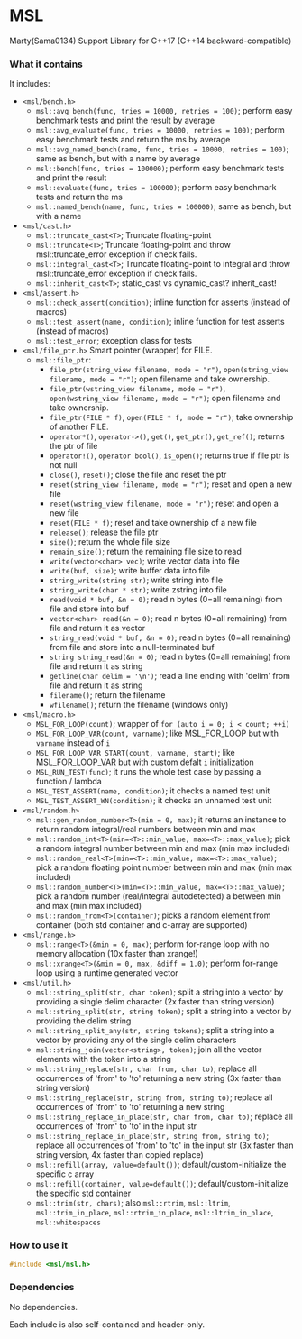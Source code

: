 # MSL
Marty(Sama0134) Support Library for C++17 (C++14 backward-compatible)

### What it contains
It includes:
- `<msl/bench.h>`
	- `msl::avg_bench(func, tries = 10000, retries = 100)`; perform easy benchmark tests and print the result by average
	- `msl::avg_evaluate(func, tries = 10000, retries = 100)`; perform easy benchmark tests and return the ms by average
	- `msl::avg_named_bench(name, func, tries = 10000, retries = 100)`; same as bench, but with a name by average
	- `msl::bench(func, tries = 100000)`; perform easy benchmark tests and print the result
	- `msl::evaluate(func, tries = 100000)`; perform easy benchmark tests and return the ms
	- `msl::named_bench(name, func, tries = 100000)`; same as bench, but with a name
- `<msl/cast.h>`
	- `msl::truncate_cast<T>`; Truncate floating-point
	- `msl::truncate<T>`; Truncate floating-point and throw msl::truncate_error exception if check fails.
	- `msl::integral_cast<T>`; Truncate floating-point to integral and throw msl::truncate_error exception if check fails.
	- `msl::inherit_cast<T>`; static_cast vs dynamic_cast? inherit_cast!
- `<msl/assert.h>`
	- `msl::check_assert(condition)`; inline function for asserts (instead of macros)
	- `msl::test_assert(name, condition)`; inline function for test asserts (instead of macros)
	- `msl::test_error`; exception class for tests
- `<msl/file_ptr.h>` Smart pointer (wrapper) for FILE.
	- `msl::file_ptr`:
		- `file_ptr(string_view filename, mode = "r")`, `open(string_view filename, mode = "r")`; open filename and take ownership.
		- `file_ptr(wstring_view filename, mode = "r")`, `open(wstring_view filename, mode = "r")`; open filename and take ownership.
		- `file_ptr(FILE * f)`, `open(FILE * f, mode = "r")`; take ownership of another FILE.
		- `operator*()`, `operator->()`, `get()`, `get_ptr()`, `get_ref()`; returns the ptr of file
		- `operator!()`, `operator bool()`, `is_open()`; returns true if file ptr is not null
		- `close()`, `reset()`; close the file and reset the ptr
		- `reset(string_view filename, mode = "r")`; reset and open a new file
		- `reset(wstring_view filename, mode = "r")`; reset and open a new file
		- `reset(FILE * f)`; reset and take ownership of a new file
		- `release()`; release the file ptr
		- `size()`; return the whole file size
		- `remain_size()`; return the remaining file size to read
		- `write(vector<char> vec)`; write vector data into file
		- `write(buf, size)`; write buffer data into file
		- `string_write(string str)`; write string into file
		- `string_write(char * str)`; write zstring into file
		- `read(void * buf, &n = 0)`; read n bytes (0=all remaining) from file and store into buf
		- `vector<char> read(&n = 0)`; read n bytes (0=all remaining) from file and return it as vector
		- `string_read(void * buf, &n = 0)`; read n bytes (0=all remaining) from file and store into a null-terminated buf
		- `string string_read(&n = 0)`; read n bytes (0=all remaining) from file and return it as string
		- `getline(char delim = '\n')`; read a line ending with 'delim' from file and return it as string
		- `filename()`; return the filename
		- `wfilename()`; return the filename (windows only)
- `<msl/macro.h>`
	- `MSL_FOR_LOOP(count)`; wrapper of `for (auto i = 0; i < count; ++i)`
	- `MSL_FOR_LOOP_VAR(count, varname)`; like MSL_FOR_LOOP but with `varname` instead of `i`
	- `MSL_FOR_LOOP_VAR_START(count, varname, start)`; like MSL_FOR_LOOP_VAR but with custom defalt `i` initialization
	- `MSL_RUN_TEST(func)`; it runs the whole test case by passing a function / lambda
	- `MSL_TEST_ASSERT(name, condition)`; it checks a named test unit
	- `MSL_TEST_ASSERT_WN(condition)`; it checks an unnamed test unit
- `<msl/random.h>`
	- `msl::gen_random_number<T>(min = 0, max)`; it returns an instance to return random integral/real numbers between min and max
	- `msl::random_int<T>(min=<T>::min_value, max=<T>::max_value)`; pick a random integral number between min and max (min max included)
	- `msl::random_real<T>(min=<T>::min_value, max=<T>::max_value)`; pick a random floating point number between min and max (min max included)
	- `msl::random_number<T>(min=<T>::min_value, max=<T>::max_value)`; pick a random number (real/integral autodetected) a between min and max (min max included)
	- `msl::random_from<T>(container)`; picks a random element from container (both std container and c-array are supported)
- `<msl/range.h>`
	- `msl::range<T>(&min = 0, max)`; perform for-range loop with no memory allocation (10x faster than xrange!)
	- `msl::xrange<T>(&min = 0, max, &diff = 1.0)`; perform for-range loop using a runtime generated vector
- `<msl/util.h>`
	- `msl::string_split(str, char token)`; split a string into a vector by providing a single delim character (2x faster than string version)
	- `msl::string_split(str, string token)`; split a string into a vector by providing the delim string
	- `msl::string_split_any(str, string tokens)`; split a string into a vector by providing any of the single delim characters
	- `msl::string_join(vector<string>, token)`; join all the vector elements with the token into a string
	- `msl::string_replace(str, char from, char to)`; replace all occurrences of 'from' to 'to' returning a new string (3x faster than string version)
	- `msl::string_replace(str, string from, string to)`; replace all occurrences of 'from' to 'to' returning a new string
	- `msl::string_replace_in_place(str, char from, char to)`; replace all occurrences of 'from' to 'to' in the input str
	- `msl::string_replace_in_place(str, string from, string to)`; replace all occurrences of 'from' to 'to' in the input str (3x faster than string version, 4x faster than copied replace)
	- `msl::refill(array, value=default())`; default/custom-initialize the specific c array
	- `msl::refill(container, value=default())`; default/custom-initialize the specific std container
	- `msl::trim(str, chars)`; also `msl::rtrim`, `msl::ltrim`, `msl::trim_in_place`, `msl::rtrim_in_place`, `msl::ltrim_in_place`, `msl::whitespaces`

### How to use it
```cpp
#include <msl/msl.h>
```

### Dependencies
No dependencies.

Each include is also self-contained and header-only.
